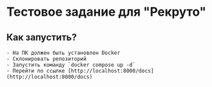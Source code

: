 # Тестовое задание для "Рекруто"
## Как запустить?
    - На ПК должен быть установлен Docker
    - Склонировать репозиторий
    - Запустить команду `docker compose up -d`
    - Перейти по ссылке [http://localhost:8000/docs](http://localhost:8000/docs)